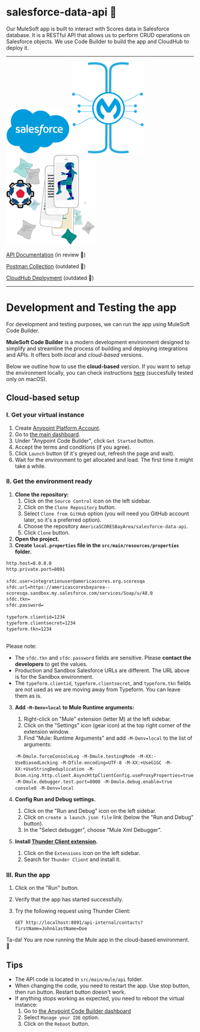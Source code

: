 # salesforce-data-api 📡

Our MuleSoft app is built to interact with Scores data in Salesforce database. It is a RESTful API that allows us to perform CRUD operations on Salesforce objects. We use Code Builder to build the app and CloudHub to deploy it.

---

![](https://github.com/AmericaSCORESBayArea/scoreslabs/blob/main/images/Salesforce_logo_basic.png)
![](https://github.com/AmericaSCORESBayArea/scoreslabs/blob/main/images/ASBA_mule-API-logo.png)
![](https://github.com/AmericaSCORESBayArea/scoreslabs/blob/main/images/ASBA_Scores-Apps.png)

[API Documentation](https://anypoint.mulesoft.com/exchange/portals/americascores-bayarea/6c091e72-50d1-49ac-b04d-ee5bb9bc9dbd/salesforce-data-api/minor/3.0/console/summary/) (in review 🚧)

[Postman Collection](https://github.com/AmericaSCORESBayArea/salesforce-data-api/blob/master/Scores%20-%20Salesforce%20Data%20API.postman_collection.json) (outdated 🚧)

[CloudHub Deployment](https://github.com/AmericaSCORESBayArea/salesforce-data-api/blob/master/cloudhub-deployment.md) (outdated 🚧)

---
# Development and Testing the app

For development and testing purposes, we can run the app using MuleSoft Code Builder.

**MuleSoft Code Builder** is a modern development environment designed to simplify and streamline the process of building and deploying integrations and APIs. It offers both *local* and *cloud-based* versions. 

Below we outline how to use the **cloud-based** version. If you want to setup the environment locally, you can check instructions [here](./docs/local_setup.md) (succesfully tested only on macOS).

## Cloud-based setup

### I. Get your virtual instance

1. Create [Anypoint Platform Account](https://anypoint.mulesoft.com/login/).
2. Go to [the main dashboard](https://anypoint.mulesoft.com/).
3. Under "Anypoint Code Builder", click `Get Started` button.
4. Accept the terms and conditions (if you agree).
5. Click `Launch` button (if it's greyed out, refresh the page and wait).
6. Wait for the environment to get allocated and load. The first time it might take a while.

### II. Get the environment ready

1. **Clone the repository:**
    1. Click on the `Source Control` icon on the left sidebar.
    2. Click on the `Clone Repository` button.
    3. Select `Clone from GitHub` option (you will need you GitHub account later, so it's a preferred option).
    4. Choose the repository `AmericaSCORESBayArea/salesforce-data-api`.
    5. Click `Clone` button.
2. **Open the project.**
3. **Create `local.properties` file in the `src/main/resources/properties` folder.**

```properties
http.host=0.0.0.0
http.private.port=8091

sfdc.user=integrationuser@americascores.org.scoresqa
sfdc.url=https://americascoresbayarea--scoresqa.sandbox.my.salesforce.com/services/Soap/u/48.0
sfdc.tkn=
sfdc.password=

typeform.clientid=1234
typeform.clientsecret=1234
typeform.tkn=1234
    
```

Please note: 
- The `sfdc.tkn` and `sfdc.password` fields are sensitive. Please **contact the developers** to get the values.
- Production and Sandbox Salesforce URLs are different. The URL above is for the Sandbox environment.
- The `typeform.clientid`, `typeform.clientsecret`, and `typeform.tkn` fields are not used as we are moving away from Typeform. You can leave them as is.

3. **Add `-M-Denv=local` to Mule Runtime arguments:**
    1. Right-click on "Mule" extension (letter M) at the left sidebar.
    2. Click on the "Settings" icon (gear icon) at the top right corner of the extension window.
    3. Find "Mule: Runtime Arguments" and add `-M-Denv=local` to the list of arguments:
    
    `-M-Dmule.forceConsoleLog -M-Dmule.testingMode -M-XX:-UseBiasedLocking -M-Dfile.encoding=UTF-8 -M-XX:+UseG1GC -M-XX:+UseStringDeduplication -M-Dcom.ning.http.client.AsyncHttpClientConfig.useProxyProperties=true -M-Dmule.debugger.test.port=8000 -M-Dmule.debug.enable=true console0 -M-Denv=local`

4. **Config Run and Debug settings.**

    1. Click on the "Run and Debug" icon on the left sidebar.
    2. Click on `create a launch.json file` link (below the "Run and Debug" button).
    3. In the "Select debugger", choose "Mule Xml Debugger".

5. **Install [Thunder Client extension](https://marketplace.visualstudio.com/items?itemName=rangav.vscode-thunder-client).**

    1. Click on the `Extensions` icon on the left sidebar.
    2. Search for `Thunder Client` and install it.

### III. Run the app

1. Click on the "Run" button.
2. Verify that the app has started successfully.
3. Try the following request using Thunder Client:
    
    ```http
    GET http://localhost:8091/api-internal/contacts?firstName=John&lastName=Doe
    ```

Ta-da! You are now running the Mule app in the cloud-based environment. 🚀

## Tips

- The API code is located in `src/main/mule/api` folder.
- When changing the code, you need to restart the app. Use stop button, then run button. Restart button doesn't work.
- If anything stops working as expected, you need to reboot the virtual instance:
    1. Go to [the Anypoint Code Builder dashboard](https://anypoint.mulesoft.com/codebuilder/)
    2. Select `Manage your IDE` option.
    3. Click on the `Reboot` button.